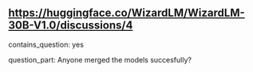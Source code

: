 ## https://huggingface.co/WizardLM/WizardLM-30B-V1.0/discussions/4

contains_question: yes

question_part: Anyone merged the models succesfully?